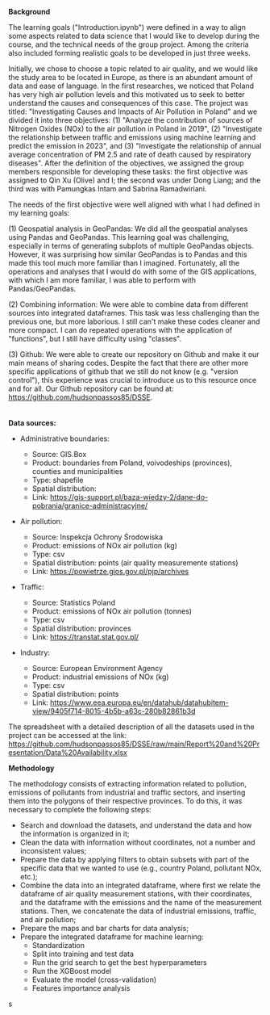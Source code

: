 **Background**

The learning goals ("Introduction.ipynb") were defined in a way to align some aspects related to data science that I would like to develop during the course, and the technical needs of the group project. Among the criteria also included forming realistic goals to be developed in just three weeks.

Initially, we chose to choose a topic related to air quality, and we would like the study area to be located in Europe, as there is an abundant amount of data and ease of language. In the first researches, we noticed that Poland has very high air pollution levels and this motivated us to seek to better understand the causes and consequences of this case. The project was titled: "Investigating Causes and Impacts of Air Pollution in Poland" and we divided it into three objectives: (1) "Analyze the contribution of sources of Nitrogen Oxides (NOx) to the air pollution in Poland in 2019", (2) "Investigate the relationship between traffic and emissions using machine learning and predict the emission in 2023", and (3) "Investigate the relationship of annual average concentration of PM 2.5 and rate of death caused by respiratory diseases". After the definition of the objectives, we assigned the group members responsible for developing these tasks: the first objective was assigned to Qin Xu (Olive) and I; the second was under Dong Liang; and the third was with Pamungkas Intam and Sabrina Ramadwiriani.

The needs of the first objective were well aligned with what I had defined in my learning goals:

(1) Geospatial analysis in GeoPandas: We did all the geospatial analyses using Pandas and GeoPandas. This learning goal was challenging, especially in terms of generating subplots of multiple GeoPandas objects. However, it was surprising how similar GeoPandas is to Pandas and this made this tool much more familiar than I imagined. Fortunately, all the operations and analyses that I would do with some of the GIS applications, with which I am more familiar, I was able to perform with Pandas/GeoPandas.

(2) Combining information: We were able to combine data from different sources into integrated dataframes. This task was less challenging than the previous one, but more laborious. I still can't make these codes cleaner and more compact. I can do repeated operations with the application of "functions", but I still have difficulty using "classes".

(3) Github: We were able to create our repository on Github and make it our main means of sharing codes. Despite the fact that there are other more specific applications of github that we still do not know (e.g. "version control"), this experience was crucial to introduce us to this resource once and for all. Our Github repository can be found at: https://github.com/hudsonpassos85/DSSE. 
<br>
<br>
<br>
**Data sources:**

- Administrative boundaries: 
  - Source: GIS.Box 
  - Product: boundaries from Poland, voivodeships (provinces), counties and municipalities 
  - Type: shapefile 
  - Spatial distribution: 
  - Link: https://gis-support.pl/baza-wiedzy-2/dane-do-pobrania/granice-administracyjne/
  
- Air pollution: 
  - Source: Inspekcja Ochrony Środowiska 
  - Product: emissions of NOx air pollution (kg) 
  - Type: csv 
  - Spatial distribution: points (air quality measuremente stations) 
  - Link: https://powietrze.gios.gov.pl/pjp/archives 

- Traffic: 
  - Source: Statistics Poland 
  - Product: emissions of NOx air pollution (tonnes) 
  - Type: csv 
  - Spatial distribution: provinces 
  - Link: https://transtat.stat.gov.pl/ 

- Industry: 
  - Source: European Environment Agency  
  - Product: industrial emissions of NOx (kg) 
  - Type: csv 
  - Spatial distribution: points 
  - Link: https://www.eea.europa.eu/en/datahub/datahubitem-view/9405f714-8015-4b5b-a63c-280b82861b3d


The spreadsheet with a detailed description of all the datasets used in the project can be accessed at the link: https://github.com/hudsonpassos85/DSSE/raw/main/Report%20and%20Presentation/Data%20Availability.xlsx


**Methodology**

The methodology consists of extracting information related to pollution, emissions of pollutants from industrial and traffic sectors, and inserting them into the polygons of their respective provinces. To do this, it was necessary to complete the following steps:

- Search and download the datasets, and understand the data and how the information is organized in it;
- Clean the data with information without coordinates, not a number and inconsistent values;
- Prepare the data by applying filters to obtain subsets with part of the specific data that we wanted to use (e.g., country Poland, pollutant NOx, etc.);
- Combine the data into an integrated dataframe, where first we relate the dataframe of air quality measurement stations, with their coordinates, and the dataframe with the emissions and the name of the measurement stations. Then, we concatenate the data of industrial emissions, traffic, and air pollution;
- Prepare the maps and bar charts for data analysis;
- Prepare the integrated dataframe for machine learning:
  - Standardization
  - Split into training and test data
  - Run the grid search to get the best hyperparameters
  - Run the XGBoost model
  - Evaluate the model (cross-validation)
  - Features importance analysis
 
 
s


















